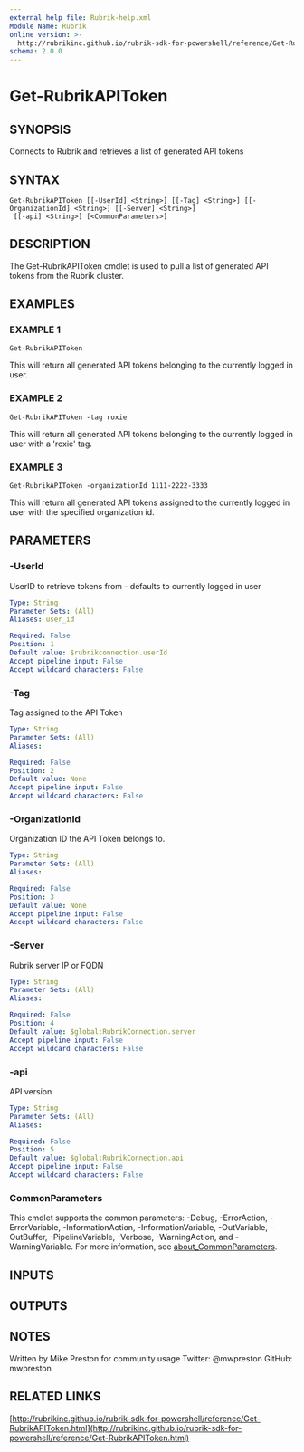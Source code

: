 ```yaml
---
external help file: Rubrik-help.xml
Module Name: Rubrik
online version: >-
  http://rubrikinc.github.io/rubrik-sdk-for-powershell/reference/Get-RubrikAPIToken.html
schema: 2.0.0
---
```


# Get-RubrikAPIToken

## SYNOPSIS

Connects to Rubrik and retrieves a list of generated API tokens

## SYNTAX

```text
Get-RubrikAPIToken [[-UserId] <String>] [[-Tag] <String>] [[-OrganizationId] <String>] [[-Server] <String>]
 [[-api] <String>] [<CommonParameters>]
```

## DESCRIPTION

The Get-RubrikAPIToken cmdlet is used to pull a list of generated API tokens from the Rubrik cluster.

## EXAMPLES

### EXAMPLE 1

```text
Get-RubrikAPIToken
```

This will return all generated API tokens belonging to the currently logged in user.

### EXAMPLE 2

```text
Get-RubrikAPIToken -tag roxie
```

This will return all generated API tokens belonging to the currently logged in user with a 'roxie' tag.

### EXAMPLE 3

```text
Get-RubrikAPIToken -organizationId 1111-2222-3333
```

This will return all generated API tokens assigned to the currently logged in user with the specified organization id.

## PARAMETERS

### -UserId

UserID to retrieve tokens from - defaults to currently logged in user

```yaml
Type: String
Parameter Sets: (All)
Aliases: user_id

Required: False
Position: 1
Default value: $rubrikconnection.userId
Accept pipeline input: False
Accept wildcard characters: False
```

### -Tag

Tag assigned to the API Token

```yaml
Type: String
Parameter Sets: (All)
Aliases:

Required: False
Position: 2
Default value: None
Accept pipeline input: False
Accept wildcard characters: False
```

### -OrganizationId

Organization ID the API Token belongs to.

```yaml
Type: String
Parameter Sets: (All)
Aliases:

Required: False
Position: 3
Default value: None
Accept pipeline input: False
Accept wildcard characters: False
```

### -Server

Rubrik server IP or FQDN

```yaml
Type: String
Parameter Sets: (All)
Aliases:

Required: False
Position: 4
Default value: $global:RubrikConnection.server
Accept pipeline input: False
Accept wildcard characters: False
```

### -api

API version

```yaml
Type: String
Parameter Sets: (All)
Aliases:

Required: False
Position: 5
Default value: $global:RubrikConnection.api
Accept pipeline input: False
Accept wildcard characters: False
```

### CommonParameters

This cmdlet supports the common parameters: -Debug, -ErrorAction, -ErrorVariable, -InformationAction, -InformationVariable, -OutVariable, -OutBuffer, -PipelineVariable, -Verbose, -WarningAction, and -WarningVariable. For more information, see [about\_CommonParameters](http://go.microsoft.com/fwlink/?LinkID=113216).

## INPUTS

## OUTPUTS

## NOTES

Written by Mike Preston for community usage Twitter: @mwpreston GitHub: mwpreston

## RELATED LINKS

[http://rubrikinc.github.io/rubrik-sdk-for-powershell/reference/Get-RubrikAPIToken.html](http://rubrikinc.github.io/rubrik-sdk-for-powershell/reference/Get-RubrikAPIToken.html)


